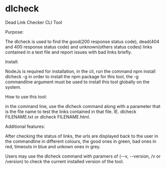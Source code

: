 # dlcheck
Dead Link Checker CLI Tool

Purpose:

The dlcheck is used to find the good(200 response status code), dead(404 and 400 response status code) and unknown(others status codes) links contained in a text file and report issues with bad links briefly.

Install:

NodeJs is required for installation, in the cli, run the command npm install dlcheck -g in order to install the npm package for this tool, the -g commandline argument must be used to install this tool globally on the system.

How to use this tool:

in the command line, use the dlcheck command along with a parameter that is the file name to test the links contained in that file. IE. dlcheck FILENAME.txt or dlcheck FILENAME.html.

Additional features:

After checking the status of links, the urls are displayed back to the user in the commandline in different colours, the good ones in green, bad ones in red, timeouts in blue and unkown ones in grey.

Users may use the dlcheck command with paramers of (--v, --version, /v or /version) to check the current installed version of the tool.
